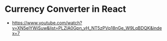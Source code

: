 # Currency Converter in React

* <https://www.youtube.com/watch?v=XN5elYWiSuw&list=PLZlA0Gpn_vH_NT5zPVp18nGe_W9LqBDQK&index=7>

